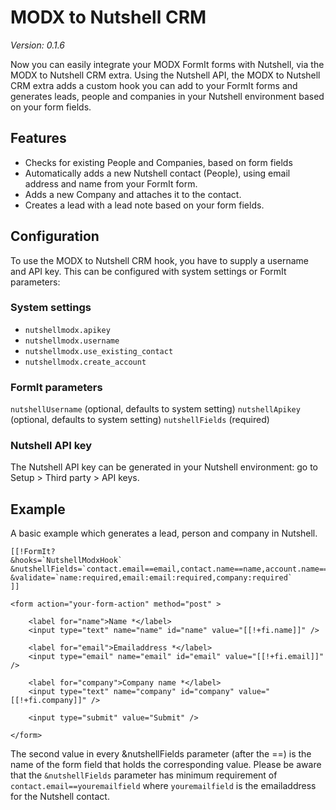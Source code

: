 # MODX to Nutshell CRM #
_Version: 0.1.6_

Now you can easily integrate your MODX FormIt forms with Nutshell, via the MODX to Nutshell CRM extra.
Using the Nutshell API, the MODX to Nutshell CRM extra adds a custom hook you can add to your FormIt forms
 and generates leads, people and companies in your Nutshell environment based on your form fields.

## Features ##
- Checks for existing People and Companies, based on form fields
- Automatically adds a new Nutshell contact (People), using email address and name from your FormIt form.
- Adds a new Company and attaches it to the contact.
- Creates a lead with a lead note based on your form fields.

## Configuration ##
To use the MODX to Nutshell CRM hook, you have to supply a username and API key.
 This can be configured with system settings or FormIt parameters:

### System settings ###
- `nutshellmodx.apikey`
- `nutshellmodx.username`
- `nutshellmodx.use_existing_contact`
- `nutshellmodx.create_account`

### FormIt parameters ###
`nutshellUsername` (optional, defaults to system setting)
`nutshellApikey` (optional, defaults to system setting)
`nutshellFields` (required)

### Nutshell API key ###
The Nutshell API key can be generated in your Nutshell environment: go to Setup > Third party > API keys.

## Example ##
A basic example which generates a lead, person and company in Nutshell.
```
[[!FormIt?
&hooks=`NutshellModxHook`
&nutshellFields=`contact.email==email,contact.name==name,account.name==company,lead.note==message`
&validate=`name:required,email:email:required,company:required`
]]

<form action="your-form-action" method="post" >
  
    <label for="name">Name *</label>
    <input type="text" name="name" id="name" value="[[!+fi.name]]" />

    <label for="email">Emailaddress *</label>
    <input type="email" name="email" id="email" value="[[!+fi.email]]" />
    
    <label for="company">Company name *</label>
    <input type="text" name="company" id="company" value="[[!+fi.company]]" />
    
    <input type="submit" value="Submit" />
    
</form>

```

The second value in every &nutshellFields parameter (after the ==) is the name of the form field that holds the corresponding value.
Please be aware that the `&nutshellFields` parameter has minimum requirement of `contact.email==youremailfield` where `youremailfield` is the emailaddress for the Nutshell contact.